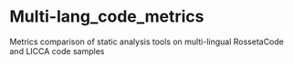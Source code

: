 # Multi-lang_code_metrics
Metrics comparison of static analysis tools on multi-lingual RossetaCode and LICCA code samples

